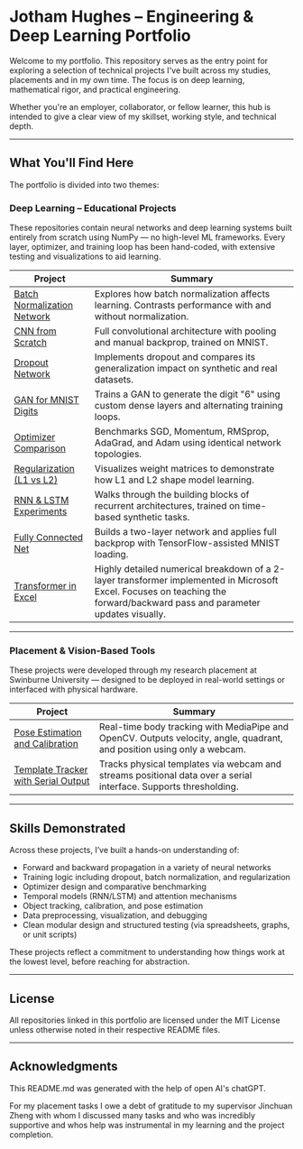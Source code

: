 # Jotham Hughes – Engineering & Deep Learning Portfolio

Welcome to my portfolio. This repository serves as the entry point for exploring a selection of technical projects I've built across my studies, placements and in my own time. The focus is on deep learning, mathematical rigor, and practical engineering.

Whether you're an employer, collaborator, or fellow learner, this hub is intended to give a clear view of my skillset, working style, and technical depth.

---

## What You'll Find Here

The portfolio is divided into two themes:

### Deep Learning – Educational Projects

These repositories contain neural networks and deep learning systems built entirely from scratch using NumPy — no high-level ML frameworks. Every layer, optimizer, and training loop has been hand-coded, with extensive testing and visualizations to aid learning.

| Project | Summary |
|--------|---------|
| [Batch Normalization Network](https://github.com/jhughes266/BatchNormilization) | Explores how batch normalization affects learning. Contrasts performance with and without normalization. |
| [CNN from Scratch](https://github.com/jhughes266/CNN) | Full convolutional architecture with pooling and manual backprop, trained on MNIST. |
| [Dropout Network](https://github.com/jhughes266/Dropout) | Implements dropout and compares its generalization impact on synthetic and real datasets. |
| [GAN for MNIST Digits](https://github.com/jhughes266/GAN) | Trains a GAN to generate the digit "6" using custom dense layers and alternating training loops. |
| [Optimizer Comparison](https://github.com/jhughes266/Optimizers) | Benchmarks SGD, Momentum, RMSprop, AdaGrad, and Adam using identical network topologies. |
| [Regularization (L1 vs L2)](https://github.com/jhughes266/Regularization) | Visualizes weight matrices to demonstrate how L1 and L2 shape model learning. |
| [RNN & LSTM Experiments](https://github.com/jhughes266/RNN-LSTM) | Walks through the building blocks of recurrent architectures, trained on time-based synthetic tasks. |
| [Fully Connected Net](https://github.com/jhughes266/FullyConnected) | Builds a two-layer network and applies full backprop with TensorFlow-assisted MNIST loading. |
| [Transformer in Excel](https://github.com/jhughes266/Transformer-Excel) | Highly detailed numerical breakdown of a 2-layer transformer implemented in Microsoft Excel. Focuses on teaching the forward/backward pass and parameter updates visually. |

---

### Placement & Vision-Based Tools

These projects were developed through my research placement at Swinburne University — designed to be deployed in real-world settings or interfaced with physical hardware.

| Project | Summary                                                                                                                 |
|--------|-------------------------------------------------------------------------------------------------------------------------|
| [Pose Estimation and Calibration](https://github.com/jhughes266/PersonTracker) | Real-time body tracking with MediaPipe and OpenCV. Outputs velocity, angle, quadrant, and position using only a webcam. |
| [Template Tracker with Serial Output](https://github.com/jhughes266/TemplateTracker) | Tracks physical templates via webcam and streams positional data over a serial interface. Supports thresholding.        |

---

## Skills Demonstrated

Across these projects, I’ve built a hands-on understanding of:

- Forward and backward propagation in a variety of neural networks  
- Training logic including dropout, batch normalization, and regularization  
- Optimizer design and comparative benchmarking  
- Temporal models (RNN/LSTM) and attention mechanisms  
- Object tracking, calibration, and pose estimation  
- Data preprocessing, visualization, and debugging  
- Clean modular design and structured testing (via spreadsheets, graphs, or unit scripts)

These projects reflect a commitment to understanding how things work at the lowest level, before reaching for abstraction.

---
## License

All repositories linked in this portfolio are licensed under the MIT License unless otherwise noted in their respective README files.

---

## Acknowledgments

This README.md was generated with the help of open AI's chatGPT.

For my placement tasks I owe a debt of gratitude to my supervisor Jinchuan Zheng with whom I discussed many tasks and who was incredibly supportive and whos help was instrumental in my learning and the project completion.
